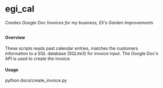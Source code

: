 # egi_cal
###### Creates Google Doc Invoices for my business, Eli's Garden Improvements

#### Overview
These scripts reads past calendar entries, matches the customers information to a
SQL database (SQLite3) for invoice input. The Google Doc's API is used to create
the invoice.

#### Usage
python docs/create_invoice.py


